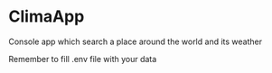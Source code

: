 # ClimaApp

Console app which search a place around the world and its weather

Remember to fill .env file with your data